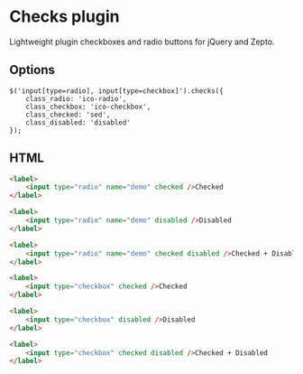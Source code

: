 # Checks plugin

Lightweight plugin checkboxes and radio buttons for jQuery and Zepto.

## Options
```
$('input[type=radio], input[type=checkbox]').checks({
	class_radio: 'ico-radio',
	class_checkbox: 'ico-checkbox',
	class_checked: 'sed',
	class_disabled: 'disabled'
});
```

## HTML

```html
<label>
	<input type="radio" name="demo" checked />Checked
</label>

<label>
	<input type="radio" name="demo" disabled />Disabled
</label>

<label>
	<input type="radio" name="demo" checked disabled />Checked + Disabled
</label>
```

```html
<label>
	<input type="checkbox" checked />Checked
</label>

<label>
	<input type="checkbox" disabled />Disabled
</label>

<label>
	<input type="checkbox" checked disabled />Checked + Disabled
</label>
```